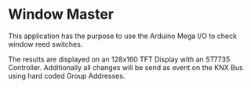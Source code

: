 # Window Master

This application has the purpose to use the Arduino Mega I/O to check window reed switches.

The results are displayed on an 128x160 TFT Display with an ST7735 Controller.
Additionally all changes will be send as event on the KNX Bus using hard coded Group Addresses.  